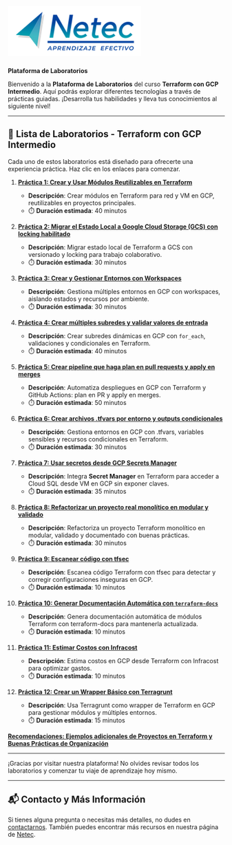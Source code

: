 # ![Logo](images/neteclogo.png) 

**Plataforma de Laboratorios**

Bienvenido a la **Plataforma de Laboratorios** del curso **Terraform con GCP Intermedio**. Aquí podrás explorar diferentes tecnologías a través de prácticas guiadas. ¡Desarrolla tus habilidades y lleva tus conocimientos al siguiente nivel!

---

## 🌟 **Lista de Laboratorios - Terraform con GCP Intermedio**

Cada uno de estos laboratorios está diseñado para ofrecerte una experiencia práctica. Haz clic en los enlaces para comenzar.

01. **[Práctica 1: Crear y Usar Módulos Reutilizables en Terraform](/Capítulo1/lab1.md)**
      - **Descripción**: Crear módulos en Terraform para red y VM en GCP, reutilizables en proyectos principales.
      - ⏱️ **Duración estimada**: 40 minutos

02. **[Práctica 2: Migrar el Estado Local a Google Cloud Storage (GCS) con locking habilitado](/Capítulo2/lab2.md)**
      - **Descripción**: Migrar estado local de Terraform a GCS con versionado y locking para trabajo colaborativo.
      - ⏱️ **Duración estimada**: 30 minutos

03. **[Práctica 3: Crear y Gestionar Entornos con Workspaces](/Capítulo3/lab3.md)**
      - **Descripción**: Gestiona múltiples entornos en GCP con workspaces, aislando estados y recursos por ambiente.
      - ⏱️ **Duración estimada**: 30 minutos

04. **[Práctica 4: Crear múltiples subredes y validar valores de entrada](/Capítulo4/lab4.md)**
      - **Descripción**: Crear subredes dinámicas en GCP con `for_each`, validaciones y condicionales en Terraform.
      - ⏱️ **Duración estimada**: 40 minutos

05. **[Práctica 5: Crear pipeline que haga plan en pull requests y apply en merges](/Capítulo5/lab5.md)**
      - **Descripción**: Automatiza despliegues en GCP con Terraform y GitHub Actions: plan en PR y apply en merges.
      - ⏱️ **Duración estimada**: 50 minutos

06. **[Práctica 6: Crear archivos .tfvars por entorno y outputs condicionales](/Capítulo6/lab6.md)**
      - **Descripción**: Gestiona entornos en GCP con .tfvars, variables sensibles y recursos condicionales en Terraform.
      - ⏱️ **Duración estimada**: 30 minutos

07. **[Práctica 7: Usar secretos desde GCP Secrets Manager](/Capítulo7/lab7.md)**
      - **Descripción**: Integra **Secret Manager** en Terraform para acceder a Cloud SQL desde VM en GCP sin exponer claves.
      - ⏱️ **Duración estimada**: 35 minutos

08. **[Práctica 8: Refactorizar un proyecto real monolítico en modular y validado](/Capítulo8/lab8.md)**
      - **Descripción**: Refactoriza un proyecto Terraform monolítico en modular, validado y documentado con buenas prácticas.
      - ⏱️ **Duración estimada**: 30 minutos

09. **[Práctica 9: Escanear código con tfsec](/Capítulo9/lab9.md)**
      - **Descripción**: Escanea código Terraform con tfsec para detectar y corregir configuraciones inseguras en GCP.
      - ⏱️ **Duración estimada**: 10 minutos

10. **[Práctica 10: Generar Documentación Automática con `terraform-docs`](/Capítulo9/lab10.md)**
      - **Descripción**: Genera documentación automática de módulos Terraform con terraform-docs para mantenerla actualizada.
      - ⏱️ **Duración estimada**: 10 minutos

11. **[Práctica 11: Estimar Costos con Infracost](/Capítulo9/lab11.md)**
      - **Descripción**: Estima costos en GCP desde Terraform con Infracost para optimizar gastos.
      - ⏱️ **Duración estimada**: 10 minutos

12. **[Práctica 12: Crear un Wrapper Básico con Terragrunt](/Capítulo9/lab12.md)**
      - **Descripción**: Usa Terragrunt como wrapper de Terraform en GCP para gestionar módulos y múltiples entornos.
      - ⏱️ **Duración estimada**: 15 minutos

**[Recomendaciones: Ejemplos adicionales de Proyectos en Terraform y Buenas Prácticas de Organización](/notas.md)**

---

¡Gracias por visitar nuestra plataforma! No olvides revisar todos los laboratorios y comenzar tu viaje de aprendizaje hoy mismo.

---

## 📬 **Contacto y Más Información**

Si tienes alguna pregunta o necesitas más detalles, no dudes en [contactarnos](mailto:soporte@netec.com). También puedes encontrar más recursos en nuestra página de [Netec](https://netec.com).